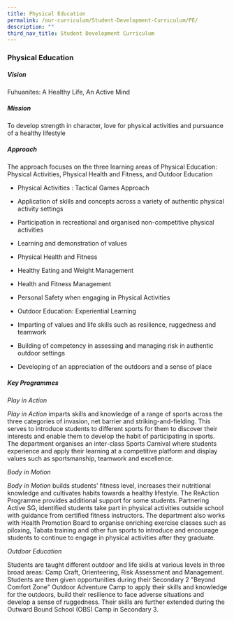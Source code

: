 ```yaml
---
title: Physical Education
permalink: /our-curriculum/Student-Development-Curriculum/PE/
description: ""
third_nav_title: Student Development Curriculum
---
```

### Physical Education

##### Vision

Fuhuanites: A Healthy Life, An Active Mind


##### Mission

To develop strength in character, love for physical activities and pursuance of a healthy lifestyle

##### Approach

The approach focuses on the three learning areas of Physical Education: Physical Activities, Physical Health and Fitness, and Outdoor Education

  

*   Physical Activities : Tactical Games Approach

*   Application of skills and concepts across a variety of authentic physical activity settings
*   Participation in recreational and organised non-competitive physical activities
*   Learning and demonstration of values

*   Physical Health and Fitness

*   Healthy Eating and Weight Management
*   Health and Fitness Management
*   Personal Safety when engaging in Physical Activities

*   Outdoor Education: Experiential Learning  
    

*   Imparting of values and life skills such as resilience, ruggedness and teamwork
*   Building of competency in assessing and managing risk in authentic outdoor settings
*   Developing of an appreciation of the outdoors and a sense of place


##### Key Programmes

_Play in Action_


_Play in Action_ imparts skills and knowledge of a range of sports across the three categories of invasion, net barrier and striking-and-fielding. This serves to introduce students to different sports for them to discover their interests and enable them to develop the habit of participating in sports. The department organises an inter-class Sports Carnival where students experience and apply their learning at a competitive platform and display values such as sportsmanship, teamwork and excellence.

_Body in Motion_

_Body in Motion_ builds students' fitness level, increases their nutritional knowledge and cultivates habits towards a healthy lifestyle. The ReAction Programme provides additional support for some students. Partnering Active SG, identified students take part in physical activities outside school with guidance from certified fitness instructors. The department also works with Health Promotion Board to organise enriching exercise classes such as piloxing, Tabata training and other fun sports to introduce and encourage students to continue to engage in physical activities after they graduate.


_Outdoor Education_

Students are taught different outdoor and life skills at various levels in three broad areas: Camp Craft, Orienteering, Risk Assessment and Management. Students are then given opportunities during their Secondary 2 "Beyond Comfort Zone" Outdoor Adventure Camp to apply their skills and knowledge for the outdoors, build their resilience to face adverse situations and develop a sense of ruggedness. Their skills are further extended during the Outward Bound School (OBS) Camp in Secondary 3.
